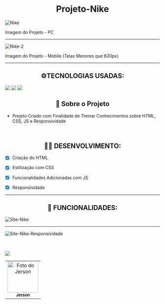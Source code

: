 <h1 align= "center">Projeto-Nike</h1>
 
 ![Nike](https://user-images.githubusercontent.com/93807470/167733431-46bd3611-90bb-4261-8514-52f67362ebdd.png)
 
 <p>Imagem do Projeto - PC</p>
 
 -------------
 
![Nike-2](https://user-images.githubusercontent.com/93807470/167733435-3ba08dc7-83ab-4515-bb0a-a4e09e3d97ad.png)

<p>Imagem do Projeto - Mobile (Telas Menores que 620px)</p>

---------

<h2 align="center">⚙️TECNOLOGIAS USADAS:</h2>
<a href="#"><img src="https://img.shields.io/badge/HTML5-E34F26?style=for-the-badge&logo=html5&logoColor=white"></a>
<a href="#"><img src="https://img.shields.io/badge/CSS3-1572B6?style=for-the-badge&logo=css3&logoColor=white"></a>
<a href="#"><img src="https://img.shields.io/badge/JavaScript-323330?style=for-the-badge&logo=javascript&logoColor=F7DF1E"></a>


<h2 align="center"><b>📝 Sobre o Projeto</b></h2>

* Projeto Criado com Finalidade de Treinar Conhecimentos sobre HTML, CSS, JS e Responsividade

<br>

<h2 align="center">👨‍💻 DESENVOLVIMENTO:</h2>

- [x] Criação do HTML
- [x] Estilização com CSS 
- [x] Funcionalidades Adicionadas com JS 
- [x] Responsividade     


------------

<h2 align="center">🤖 FUNCIONALIDADES:</h2>


![Site-Nike](https://user-images.githubusercontent.com/93807470/167737404-c2a8d9ea-ec88-4b81-8b4a-a910fbf98879.gif)

----------

![Site-Nike-Responsividade](https://user-images.githubusercontent.com/93807470/167737326-b4af46d2-a649-4e09-898e-6d80a757a192.gif)

 <table>
  <tr>
    <td align="center">
      <a href="https://www.linkedin.com/in/jerson-de-carvalho-da-silveira-04815522a/">
        <img src="https://avatars3.githubusercontent.com/u/31936044" width="100px;" alt="Foto do Jerson"/>
       </a><br>
        <sub>
          <b>Jerson</b>
        </sub>
      </a>
    </td>
   
   <br>
   <br>
   
<a href="https://www.linkedin.com/in/jerson-de-carvalho-da-silveira-04815522a/">
  <img src="https://img.shields.io/badge/LinkedIn-0077B5?style=for-the-badge&logo=linkedin&logoColor=white"> 
